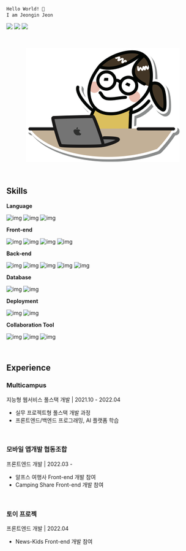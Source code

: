 ```
Hello World! 👋
I am Jeongin Jeon
```

<a href="https://github.com/jeon-jeongin" target="_blank"><img src="https://img.shields.io/badge/GitHub-white?logo=GitHub&logoColor=181717"/></a>
<a href="https://blog.naver.com/wjddls1702" target="_blank"><img src="https://img.shields.io/badge/Blog-white?logo=Naver&logoColor=03C75A"/></a>
<img src="https://img.shields.io/badge/wjddls1702@naver.com-white?style=flat&logo=Naver&logoColor=03C75A"/>

<br>

<div align="center">
  
  ![img](profile_image.png)
  
</div>
  
<br>

## Skills

**Language**

![img](https://img.shields.io/badge/JavaScript-fff?style=flat&logo=JavaScript&logoColor=FFCE00)
![img](https://img.shields.io/badge/TypeScript-fff?style=flat&logo=TypeScript&logoColor=3178C6)
![img](https://img.shields.io/badge/Java-fff?style=flat&logo=Java&logoColor=007396)

**Front-end**

![img](https://img.shields.io/badge/React-fff?style=flat&logo=React&logoColor=61DAFB)
![img](https://img.shields.io/badge/HTML/CSS-fff?style=flat&logo=HTML5&logoColor=E34F26)
![img](https://img.shields.io/badge/jQuery-fff?style=flat&logo=jQuery&logoColor=0769AD)
![img](https://img.shields.io/badge/Bootstrap-fff?style=flat&logo=Bootstrap&logoColor=7952B3)

**Back-end**

![img](https://img.shields.io/badge/Node.js-fff?style=flat&logo=Node.js&logoColor=339933)
![img](https://img.shields.io/badge/Spring-fff?style=flat&logo=Spring&logoColor=6DB33F)
![img](https://img.shields.io/badge/Spring%20Boot-fff?style=flat&logo=Spring%20Boot&logoColor=6DB33F)
![img](https://img.shields.io/badge/Apollo-fff?style=flat&logo=Apollo%20GraphQL&logoColor=311C87)
![img](https://img.shields.io/badge/Prisma-fff?style=flat&logo=Prisma&logoColor=2D3748)

**Database**

![img](https://img.shields.io/badge/MySQL-fff?style=flat&logo=MySQL&logoColor=4479A1)
![img](https://img.shields.io/badge/GraphQL-fff?style=flat&logo=GraphQL&logoColor=E10098)

**Deployment**

![img](https://img.shields.io/badge/Amazon%20AWS-fff?style=flat&logo=Amazon%20AWS&logoColor=FF9900)
![img](https://img.shields.io/badge/Amazon%20S3-fff?style=flat&logo=Amazon%20S3&logoColor=569A31)

**Collaboration Tool**

![img](https://img.shields.io/badge/GitHub-fff?style=flat&logo=GitHub&logoColor=181717)
![img](https://img.shields.io/badge/Notion-fff?style=flat&logo=Notion&logoColor=000000)
![img](https://img.shields.io/badge/Slack-fff?style=flat&logo=Slack&logoColor=4A154B)

<br>

## Experience

### **Multicampus**<br>
지능형 웹서비스 풀스택 개발  |  2021.10 - 2022.04

* 실무 프로젝트형 풀스택 개발 과정
* 프론트엔드/백엔드 프로그래밍, AI 플랫폼 학습

<br>

### **모바일 앱개발 협동조합**<br>
프론트엔드 개발 |  2022.03  -  

* 알프스 여행사 Front-end 개발 참여 
* Camping Share Front-end 개발 참여

<br>

### **토이 프로젝**<br>
프론트엔드 개발 |  2022.04 

* News-Kids Front-end 개발 참여 
